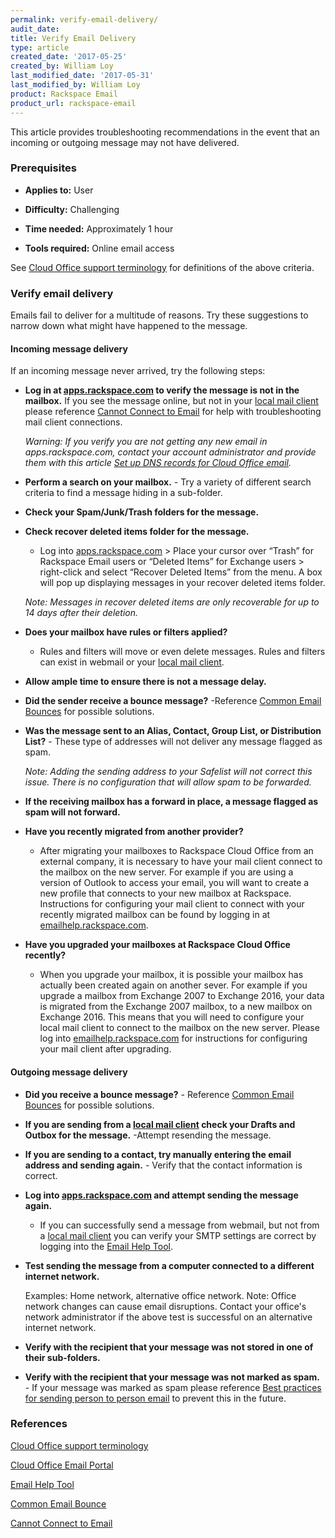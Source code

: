 ```yaml
---
permalink: verify-email-delivery/
audit_date:
title: Verify Email Delivery
type: article
created_date: '2017-05-25'
created_by: William Loy
last_modified_date: '2017-05-31'
last_modified_by: William Loy
product: Rackspace Email
product_url: rackspace-email
---
```

This article provides troubleshooting recommendations in the event that an incoming or outgoing message may not have delivered.

### Prerequisites
- **Applies to:** User

- **Difficulty:** Challenging

- **Time needed:** Approximately 1 hour

- **Tools required:** Online email access

See [Cloud Office support terminology](/how-to/cloud-office-support-terminology/) for definitions of the above criteria.  


### Verify email delivery

Emails fail to deliver for a multitude of reasons. Try these suggestions to narrow down what might have happened to the message.

#### Incoming message delivery
If an incoming message never arrived, try the following steps:
- **Log in at [apps.rackspace.com](apps.rackspace.com) to verify the message is not in the mailbox.** If you see the message online, but not in your [local mail client](/how-to/cloud-office-support-terminology/#cloud-office-terminology) please reference [Cannot Connect to Email](/how-to/cannot-connect-to-email/) for help with troubleshooting mail client connections.

    *Warning: If you verify you are not getting any new email in apps.rackspace.com, contact your account administrator and provide them with this article [Set up DNS records for Cloud Office email](/how-to/set-up-dns-records-for-cloud-office-email/).*

-	**Perform a search on your mailbox.**  - Try a variety of different search criteria to find a message hiding in a sub-folder.
-	**Check your Spam/Junk/Trash folders for the message.**
-	**Check recover deleted items folder for the message.**

    - Log into [apps.rackspace.com](apps.rackspace.com) > Place your cursor over “Trash” for Rackspace Email users or “Deleted Items” for Exchange users > right-click and select “Recover Deleted Items” from the menu. A box will pop up displaying messages in your recover deleted items folder.

    *Note: Messages in recover deleted items are only recoverable for up to 14 days after their deletion.*

-	**Does your mailbox have rules or filters applied?**
    - Rules and filters will move or even delete messages. Rules and filters can exist in webmail or your [local mail client](/how-to/cloud-office-support-terminology/#cloud-office-terminology).

- **Allow ample time to ensure there is not a message delay.**
-	**Did the sender receive a bounce message?**   -Reference [Common Email Bounces](/how-to/common-email-bounces/) for possible solutions.
-	**Was the message sent to an Alias, Contact, Group List, or Distribution List?**  - These type of addresses will not deliver any message flagged as spam.

    *Note: Adding the sending address to your Safelist will not correct this issue. There is no configuration that will allow spam to be forwarded.*

- **If the receiving mailbox has a forward in place, a message flagged as spam will not forward.**

- **Have you recently migrated from another provider?**

    - After migrating your mailboxes to Rackspace Cloud Office from an external company, it is necessary to have your mail client connect to the mailbox on the new server. For example if you are using a version of Outlook to access your email, you will want to create a new profile that connects to your new mailbox at Rackspace. Instructions for configuring your mail client to connect with your recently migrated mailbox can be found by logging in at [emailhelp.rackspace.com](emailhelp.rackspace.com).

- **Have you upgraded your mailboxes at Rackspace Cloud Office recently?**

    - When you upgrade your mailbox, it is possible your mailbox has actually been created again on another sever. For example if you upgrade a mailbox from Exchange 2007 to Exchange 2016, your data is migrated from the Exchange 2007 mailbox, to a new mailbox on Exchange 2016. This means that you will need to configure your local mail client to connect to the mailbox on the new server. Please log into [emailhelp.rackspace.com](emailhelp.rackspace.com) for instructions for configuring your mail client after upgrading.



#### Outgoing message delivery
-	**Did you receive a bounce message?**  - Reference [Common Email Bounces](/how-to/common-email-bounces/) for possible solutions.
-	**If you are sending from a [local mail client](/how-to/cloud-office-support-terminology/#cloud-office-terminology) check your Drafts and Outbox for the message.**  -Attempt resending the message.
- **If you are sending to a contact, try manually entering the email address and sending again.**  - Verify that the contact information is correct.
-	**Log into [apps.rackspace.com](apps.rackspace.com) and attempt sending the message again.**
    - If you can successfully send a message from webmail, but not from a [local mail client](/how-to/cloud-office-support-terminology/#cloud-office-terminology) you can verify your SMTP settings are correct by logging into the [Email Help Tool](emailhelp.rackspace.com).  
-	**Test sending the message from a computer connected to a different internet network.**

    Examples: Home network, alternative office network.
    Note: Office network changes can cause  email disruptions. Contact your office's network administrator if the above test is successful on an alternative internet
    network.
-	**Verify with the recipient that your message was not stored in one of their sub-folders.**
-	**Verify with the recipient that your message was not marked as spam.**   - If your message was marked as spam please reference [Best practices for sending person to person email](/how-to/best-practices-for-sending-person-to-person-email/) to prevent this in the future.




### References

[Cloud Office support terminology](/how-to/cloud-office-support-terminology/)

[Cloud Office Email Portal](apps.rackspace.com)

[Email Help Tool](emailhelp.rackspace.com)

[Common Email Bounce](/how-to/common-email-bounces/)

[Cannot Connect to Email](/how-to/cannot-connect-to-email/)
